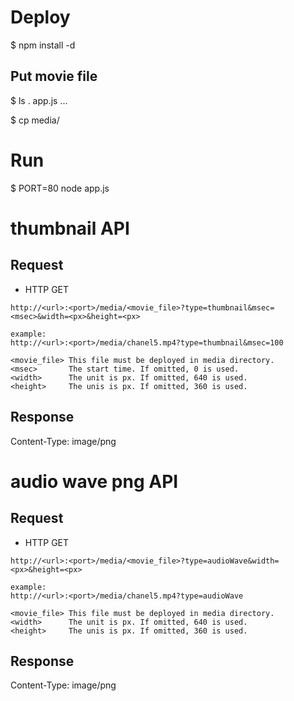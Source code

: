 Deploy
======
$ npm install -d

Put movie file
---------------
$ ls .
app.js
...

$ cp <mp4 file> media/



Run
===
$ PORT=80 node app.js


thumbnail API
==============

Request
--------
* HTTP GET

```
http://<url>:<port>/media/<movie_file>?type=thumbnail&msec=<msec>&width=<px>&height=<px>

example:
http://<url>:<port>/media/chanel5.mp4?type=thumbnail&msec=100

<movie_file> This file must be deployed in media directory. 
<msec>       The start time. If omitted, 0 is used.
<width>      The unit is px. If omitted, 640 is used.
<height>     The unis is px. If omitted, 360 is used.

```

Response
--------
Content-Type: image/png

audio wave png API
===================

Request
--------
* HTTP GET

```
http://<url>:<port>/media/<movie_file>?type=audioWave&width=<px>&height=<px>

example:
http://<url>:<port>/media/chanel5.mp4?type=audioWave

<movie_file> This file must be deployed in media directory. 
<width>      The unit is px. If omitted, 640 is used.
<height>     The unis is px. If omitted, 360 is used.

```

Response
--------
Content-Type: image/png
